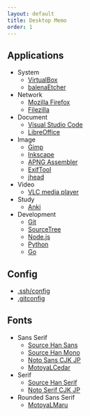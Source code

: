 ```yaml
---
layout: default
title: Desktop Memo
order: 1
---
```

## Applications

- System
  - [VirtualBox](https://www.virtualbox.org/)
  - [balenaEtcher](https://www.balena.io/etcher/)
- Network
  - [Mozilla Firefox](https://www.mozilla.org/ja/firefox/)
  - [Filezilla](https://filezilla-project.org/)
- Document
  - [Visual Studio Code](https://code.visualstudio.com/)
  - [LibreOffice](https://ja.libreoffice.org/)
- Image
  - [Gimp](https://www.gimp.org/)
  - [Inkscape](https://inkscape.org/)
  - [APNG Assembler](http://apngasm.sourceforge.net/)
  - [ExifTool](https://exiftool.org/)
  - [jhead](https://www.sentex.ca/~mwandel/jhead/)
- Video
  - [VLC media player](https://www.videolan.org/)
- Study
  - [Anki](https://apps.ankiweb.net/)
- Development
  - [Git](https://git-scm.com/)
  - [SourceTree](https://www.sourcetreeapp.com/)
  - [Node.js](https://nodejs.org/ja/)
  - [Python](https://www.python.org/)
  - [Go](https://golang.org/)

## Config

- [.ssh/config](ssh/config)
- [.gitconfig](gitconfig)

## Fonts

- Sans Serif
  - [Source Han Sans](https://github.com/adobe-fonts/source-han-sans)
  - [Source Han Mono](https://github.com/adobe-fonts/source-han-mono)
  - [Noto Sans CJK JP](https://www.google.com/get/noto/#sans-jpan)
  - [MotoyaLCedar](https://github.com/android/platform_frameworks_base/blob/marshmallow-release/data/fonts/MTLc3m.ttf)
- Serif
  - [Source Han Serif](https://github.com/adobe-fonts/source-han-serif)
  - [Noto Serif CJK JP](https://www.google.com/get/noto/#serif-jpan)
- Rounded Sans Serif
  - [MotoyaLMaru](https://github.com/aosp-mirror/platform_frameworks_base/blob/marshmallow-release/data/fonts/MTLmr3m.ttf)
